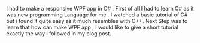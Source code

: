 I had to make a responsive WPF app in C# . First of all I had to learn C# as it was new programming Language for me . I watched a basic tutorial of C# but i found it quite easy as it much resembles with C++.
Next Step was to learn that how can make WPF app , I would like to give a short tutorial exactly the way I followed in my blog post.

